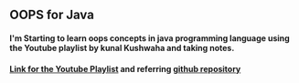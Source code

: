 ## OOPS for Java

#### I'm Starting to learn oops concepts in java programming language using the Youtube playlist by kunal Kushwaha and taking notes.

#### [Link for the Youtube Playlist](https://youtu.be/BSVKUk58K6U?si=sz1hTbznRzNiqPwh) and referring [github repository](https://github.com/premnath018/oops_java) 


